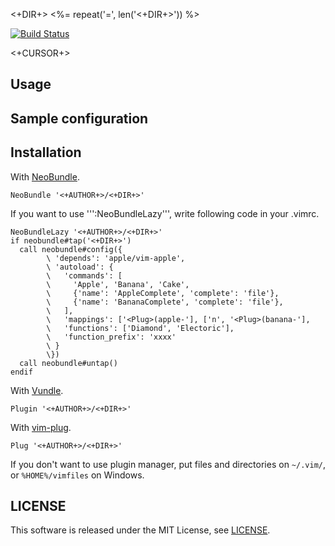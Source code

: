 <+DIR+>
<%= repeat('=', len('<+DIR+>')) %>

[![Build Status](https://travis-ci.org/<+AUTHOR+>/<+DIR+>.png)](https://travis-ci.org/<+AUTHOR+>/<+DIR+>)

<+CURSOR+>


## Usage




## Sample configuration




## Installation

With [NeoBundle](https://github.com/Shougo/neobundle.vim).

```VimL
NeoBundle '<+AUTHOR+>/<+DIR+>'
```

If you want to use ''':NeoBundleLazy''', write following code in your .vimrc.

```VimL
NeoBundleLazy '<+AUTHOR+>/<+DIR+>'
if neobundle#tap('<+DIR+>')
  call neobundle#config({
        \ 'depends': 'apple/vim-apple',
        \ 'autoload': {
        \   'commands': [
        \     'Apple', 'Banana', 'Cake',
        \     {'name': 'AppleComplete', 'complete': 'file'},
        \     {'name': 'BananaComplete', 'complete': 'file'},
        \   ],
        \   'mappings': ['<Plug>(apple-'], ['n', '<Plug>(banana-'],
        \   'functions': ['Diamond', 'Electoric'],
        \   'function_prefix': 'xxxx'
        \ }
        \})
  call neobundle#untap()
endif
```

With [Vundle](https://github.com/VundleVim/Vundle.vim).

```VimL
Plugin '<+AUTHOR+>/<+DIR+>'
```

With [vim-plug](https://github.com/junegunn/vim-plug).

```VimL
Plug '<+AUTHOR+>/<+DIR+>'
```

If you don't want to use plugin manager, put files and directories on
```~/.vim/```, or ```%HOME%/vimfiles``` on Windows.


## LICENSE

This software is released under the MIT License, see [LICENSE](LICENSE).
